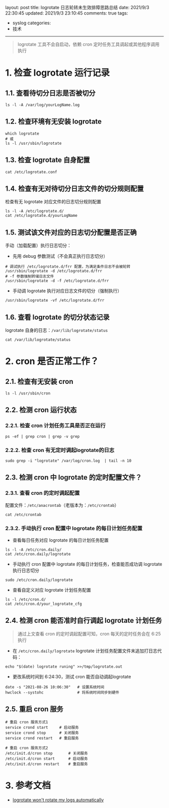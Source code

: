 layout: post
title: logrotate 日志轮转未生效排障思路总结
date: 2021/9/3 22:30:45
updated: 2021/9/3 23:10:45
comments: true
tags: 
- syslog
categories:
- 技术

---


> logrotate 工具不会自启动，依赖 cron 定时任务工具调起或其他程序调用执行

# 1. 检查 logrotate 运行记录

## 1.1. 查看待切分日志是否被切分

```shell
ls -l -A /var/log/yourLogName.log
```

<!-- more -->

## 1.2. 检查环境有无安装 logrotate

```shell
which logrotate
# 或
ls -l /usr/sbin/logrotate
```
## 1.3. 检查 logrotate 自身配置

```shell
cat /etc/logrotate.conf
```
## 1.4. 检查有无对待切分日志文件的切分规则配置
检查有无 logrotate 对应文件的日志切分规则配置

```shell
ls -l -A /etc/logrotate.d/
cat /etc/logrotate.d/yourLogName
```
## 1.5. 测试该文件对应的日志切分配置是否正确
手动（加载配置）执行日志切分：
- 先用 debug 参数测试（不会真正执行日志切分）

```shell
# 调试执行 /etc/logrotate.d/frr 配置，为满足条件日志不会被轮转
/usr/sbin/logrotate -d /etc/logrotate.d/frr
# -f 参数强制转储日志文件
/usr/sbin/logrotate -d -f /etc/logrotate.d/frr
```
- 手动调 logrotate 执行对应日志文件的切分（强制执行）

```shell
/usr/sbin/logrotate -vf /etc/logrotate.d/frr
```

## 1.6. 查看 logrotate 的切分状态记录
logrotate 自身的日志：<code>/var/lib/logrotate/status</code>

```shell
cat /var/lib/logrotate/status
```



# 2. cron 是否正常工作？

## 2.1. 检查有无安装 cron

```shell
ls -l /usr/sbin/cron
```

## 2.2. 检测 cron 运行状态

### 2.2.1. 检查 cron 计划任务工具是否正在运行

```shell
ps -ef | grep cron | grep -v grep
```

### 2.2.2. 检查 cron 有无定时调起logrotate的日志

```shell
sudo grep -i "logrotate" /var/log/cron.log  | tail -n 10
```

## 2.3. 检测 cron 中 logrotate 的定时配置文件？

### 2.3.1. 查看 cron 的定时调起配置
配置文件：<code>/etc/anacrontab</code>（老版本为：<code>/etc/crontab</code>）


```shell
cat /etc/crontab
```

### 2.3.2. 手动执行 cron 配置中 logrotate 的每日计划任务配置

- 查看每日任务对应 logrotate 的每日计划任务配置


```shell
ls -l -A /etc/cron.daily/
cat /etc/cron.daily/logrotate
```

- 手动执行 cron 配置中 logrotate 的每日计划任务，检查能否成功调 logrotate 执行日志切分


```shell
sudo /etc/cron.daily/logrotate
```

- 查看自定义对应 logrotate 计划任务配置


```shell
ls -l /etc/cron.d/
cat /etc/cron.d/your_logrotate_cfg
```

## 2.4. 检测 cron 能否准时自行调起 logrotate 计划任务

> 通过上文查看 cron 的定时调起配置可知，cron 每天的定时任务会在 6:25 执行

- 在 <code>/etc/cron.daily/logrotate</code> logrotate 计划任务配置文件末追加打日志代码：

```shell
echo "$(date) logrotate runing" >>/tmp/logrotate.out
```

- 更改系统时间到 6:24:30，测试 cron 能否自动调起logrotate


```shell
date -s "2021-08-26 10:06:30"   # 设置系统时间
hwclock --systohc               # 将系统时间同步到硬件
```

## 2.5. 重启 cron 服务

```shell
# 重启 cron 服务方式1
service crond start     # 启动服务
service crond stop      # 关闭服务
service crond restart   # 重启服务

# 重启 cron 服务方式2
/etc/init.d/cron stop       # 关闭服务
/etc/init.d/cron start      # 启动服务
/etc/init.d/cron restart    # 重启服务
```

# 3. 参考文档
- [logrotate won't rotate my logs automatically](https://serverfault.com/questions/302020/logrotate-wont-rotate-my-logs-automatically)
